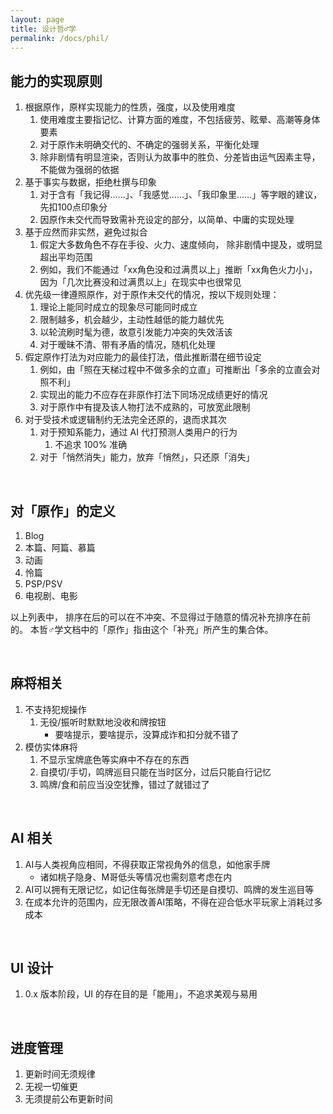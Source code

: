 ```yaml
---
layout: page
title: 设计哲♂学
permalink: /docs/phil/
---
```


## 能力的实现原则

1. 根据原作，原样实现能力的性质，强度，以及使用难度
	1. 使用难度主要指记忆、计算方面的难度，不包括疲劳、眩晕、高潮等身体要素
	1. 对于原作未明确交代的、不确定的强弱关系，平衡化处理
    1. 除非剧情有明显渲染，否则认为故事中的胜负、分差皆由运气因素主导，
       不能做为强弱的依据
1. 基于事实与数据，拒绝杜撰与印象
    1. 对于含有「我记得……」、「我感觉……」、「我印象里……」等字眼的建议，
       先扣100点印象分
	1. 因原作未交代而导致需补充设定的部分，以简单、中庸的实现处理
1. 基于应然而非实然，避免过拟合
	1. 假定大多数角色不存在手役、火力、速度倾向，
	   除非剧情中提及，或明显超出平均范围
    1. 例如，我们不能通过「xx角色没和过满贯以上」推断「xx角色火力小」，
       因为「几次比赛没和过满贯以上」在现实中也很常见
1. 优先级一律遵照原作，对于原作未交代的情况，按以下规则处理：
    1. 理论上能同时成立的现象尽可能同时成立
    1. 限制越多，机会越少，主动性越低的能力越优先
	1. 以轮流刷时髦为德，故意引发能力冲突的失效活该
    1. 对于暧昧不清、带有矛盾的情况，随机化处理
1. 假定原作打法为对应能力的最佳打法，借此推断潜在细节设定
    1. 例如，由「照在天梯过程中不做多余的立直」可推断出「多余的立直会对照不利」
    1. 实现出的能力不应存在非原作打法下同场况成绩更好的情况
    1. 对于原作中有提及该人物打法不成熟的，可放宽此限制
1. 对于受技术或逻辑制约无法完全还原的，退而求其次
    1. 对于预知系能力，通过 AI 代打预测人类用户的行为
        1. 不追求 100% 准确
    1. 对于「悄然消失」能力，放弃「悄然」，只还原「消失」

<br />

## 对「原作」的定义

1. Blog
2. 本篇、阿篇、慕篇
3. 动画
4. 怜篇
5. PSP/PSV
6. 电视剧、电影

以上列表中，
排序在后的可以在不冲突、不显得过于随意的情况补充排序在前的。
本哲♂学文档中的「原作」指由这个「补充」所产生的集合体。

<br />

## 麻将相关

1. 不支持犯规操作
    1. 无役/振听时默默地没收和牌按钮
        - 要啥提示，要啥提示，没算成诈和扣分就不错了
1. 模仿实体麻将
    1. 不显示宝牌底色等实麻中不存在的东西
    2. 自摸切/手切，鸣牌巡目只能在当时区分，过后只能自行记忆
    3. 鸣牌/食和前应当没空犹豫，错过了就错过了

<br />

## AI 相关

1. AI与人类视角应相同，不得获取正常视角外的信息，如他家手牌
    - 诸如桃子隐身、M哥低头等情况也需刻意考虑在内
1. AI可以拥有无限记忆，如记住每张牌是手切还是自摸切、鸣牌的发生巡目等
1. 在成本允许的范围内，应无限改善AI策略，不得在迎合低水平玩家上消耗过多成本

<br />

## UI 设计

1. 0.x 版本阶段，UI 的存在目的是「能用」，不追求美观与易用

<br />

## 进度管理

1. 更新时间无须规律
1. 无视一切催更
1. 无须提前公布更新时间

